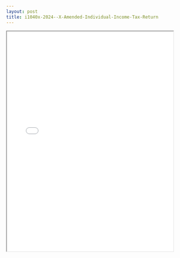 ```yaml
---
layout: post
title: i1040x-2024--X-Amended-Individual-Income-Tax-Return
---
```


<div class="pdf-container">
<iframe src="/ea/assets/pdfs/i1040x-2024--X-Amended-Individual-Income-Tax-Return.pdf" height="600" width="90%" allowFullScreen="true"></iframe>
</div>

